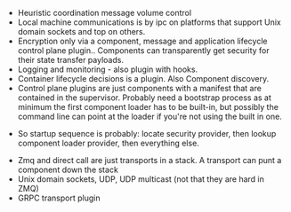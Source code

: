 * Heuristic coordination message volume control
* Local machine communications is by ipc on platforms that support Unix domain sockets and top on others.
* Encryption only via a component, message and application lifecycle control plane plugin.. Components can transparently get security for their state transfer payloads.
* Logging and monitoring - also plugin with hooks.
* Container lifecycle decisions is a plugin. Also Component discovery.
* Control plane plugins are just components with a manifest that are contained in the supervisor. Probably need a bootstrap process as at minimum the first component loader has to be built-in, but possibly the command line can point at the loader if you're not using the built in one.
- So startup sequence is probably: locate security provider, then lookup component loader provider, then everything else.
* Zmq and direct call are just transports in a stack. A transport can punt a component down the stack
* Unix domain sockets, UDP, UDP multicast (not that they are hard in ZMQ)
* GRPC transport plugin
